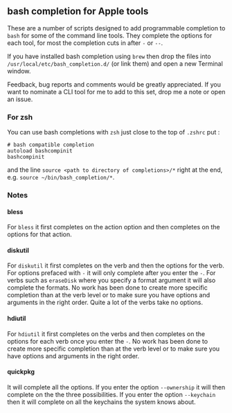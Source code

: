 ## bash completion for Apple tools

These are a number of scripts designed to add programmable completion to
`bash` for some of the command line tools. They complete the options for
each tool, for most the completion cuts in after `-` or `--`.

If you have installed bash completion using `brew` then drop the files
into `/usr/local/etc/bash_completion.d/` (or link them) and open a new
Terminal window.

Feedback, bug reports and comments would be greatly appreciated. If you
want to nominate a CLI tool for me to add to this set, drop me a note or
open an issue.

### For zsh

You can use bash completions with `zsh` just close to the top of `.zshrc` put :
```
# bash compatible completion
autoload bashcompinit
bashcompinit
```

and the line `source <path to directory of completions>/*` right at the end, e.g. 
`source ~/bin/bash_completion/*`.

### Notes

#### bless

For `bless` it first completes on the action option and then
completes on the options for that action.

#### diskutil

For `diskutil` it first completes on the verb and then the options for
the verb. For options prefaced with `-` it will only complete after you
enter the `-`. For verbs such as `eraseDisk` where you specify a format
argument it will also complete the formats. No work has been done to
create more specific completion than at the verb level or to make sure
you have options and arguments in the right order. Quite a lot of the
verbs take no options.

#### hdiutil

For `hdiutil` it first completes on the verbs and then completes on the
options for each verb once you enter the `-`. No work has been done to
create more specific completion than at the verb level or to make sure
you have options and arguments in the right order.

#### quickpkg

It will complete all the options. If you enter the option `--ownership`
it will then complete on the the three possibilities. If you enter the
option `--keychain` then it will complete on all the keychains the 
system knows about.